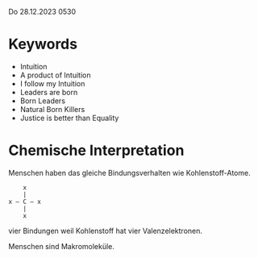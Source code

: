
Do 28.12.2023 0530

# Keywords

- Intuition
- A product of Intuition
- I follow my Intuition
- Leaders are born
- Born Leaders
- Natural Born Killers
- Justice is better than Equality

# Chemische Interpretation

Menschen haben
das gleiche Bindungsverhalten
wie Kohlenstoff-Atome.

```
    x
    |
x — C — x
    |
    x
```

vier Bindungen
weil Kohlenstoff hat
vier Valenzelektronen.

Menschen sind
Makromoleküle.
